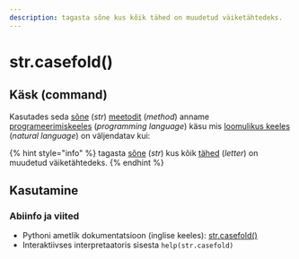 ```yaml
---
description: tagasta sõne kus kõik tähed on muudetud väiketähtedeks.
---
```


# str.casefold\(\)

## Käsk \(command\)

Kasutades seda [sõne](../) \(_str_\) [meetodit](../../../../terminid/sonastik/meetod-method.md) \(_method_\) anname [programeerimiskeeles](../../../../terminid/sonastik/programmeerimiskeel-programming-language.md) \(_programming language_\) käsu mis [loomulikus keeles](../../../../terminid/sonastik/loomulik-keel-natural-language.md) \(_natural language_\) on väljendatav kui: 

{% hint style="info" %}
tagasta [sõne](../) \(_str_\) kus kõik [tähed](../../../../terminid/sonastik/taeht-letter.md) \(_letter_\) on muudetud väiketähtedeks.
{% endhint %}



## Kasutamine

###  Abiinfo ja viited <a id="viited"></a>

* Pythoni ametlik dokumentatsioon \(inglise keeles\): [str.casefold\(\)](https://docs.python.org/3/library/stdtypes.html#str.casefold)
* Interaktiivses interpretaatoris sisesta `help(str.casefold)`

​

